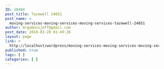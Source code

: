 ```yaml
---
ID: 10484
post_title: Tazewell 24651
post_name: >
  moving-services-moving-services-moving-services-tazewell-24651
author: mrgabonijeff@gmail.com
post_date: 2018-03-28 01:49:26
layout: page
link: >
  http://localhost/wordpress/moving-services-moving-services-moving-services-tazewell-24651/
published: true
tags: [ ]
categories: [ ]
---
```

